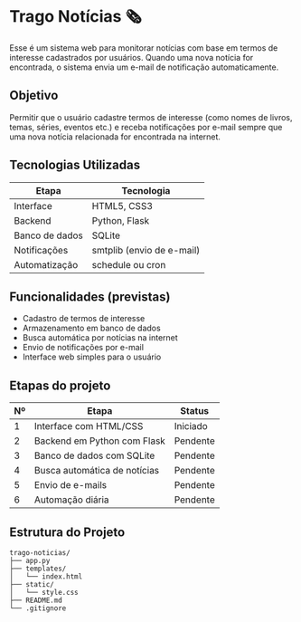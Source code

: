 # Trago Notícias 🗞️
Esse é um sistema web para monitorar notícias com base em termos de interesse cadastrados por usuários. Quando uma nova notícia for encontrada, o sistema envia um e-mail de notificação automaticamente.

## Objetivo

Permitir que o usuário cadastre termos de interesse (como nomes de livros, temas, séries, eventos etc.) e receba notificações por e-mail sempre que uma nova notícia relacionada for encontrada na internet.

## Tecnologias Utilizadas

| Etapa | Tecnologia |
|-------|------------|
| Interface | HTML5, CSS3 |
| Backend | Python, Flask |
| Banco de dados | SQLite |
| Notificações | smtplib (envio de e-mail) |
| Automatização | schedule ou cron |

## Funcionalidades (previstas)

- Cadastro de termos de interesse
- Armazenamento em banco de dados
- Busca automática por notícias na internet
- Envio de notificações por e-mail
- Interface web simples para o usuário

## Etapas do projeto

| Nº  | Etapa                          | Status     |
|------|-------------------------------|------------|
| 1    | Interface com HTML/CSS         | Iniciado   |
| 2    | Backend em Python com Flask    | Pendente   |
| 3    | Banco de dados com SQLite      | Pendente   |
| 4    | Busca automática de notícias   | Pendente   |
| 5    | Envio de e-mails              | Pendente   |
| 6    | Automação diária              | Pendente   |

## Estrutura do Projeto

```plaintext
trago-noticias/
├── app.py                
├── templates/
│   └── index.html       
├── static/
│   └── style.css    
├── README.md
└── .gitignore
